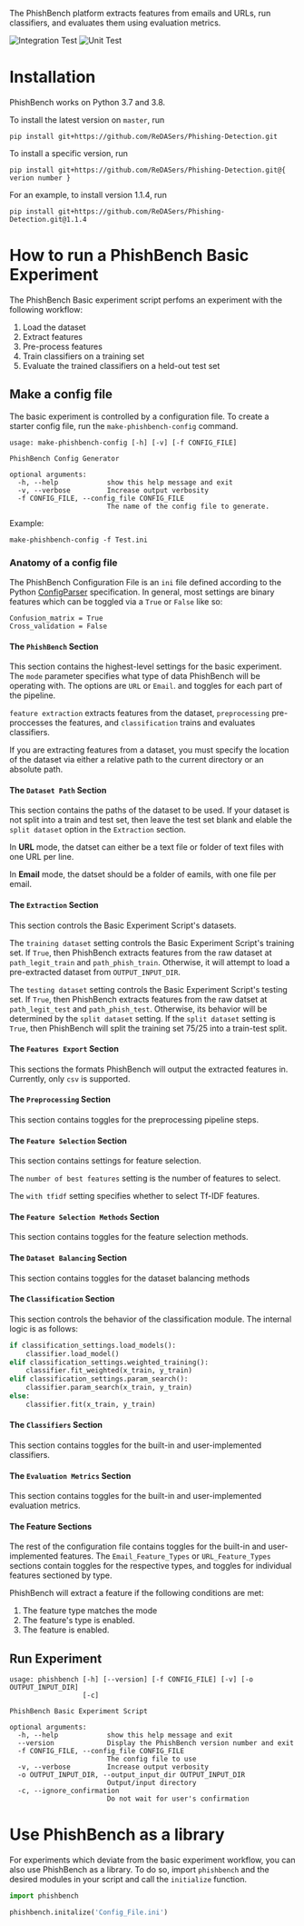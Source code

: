 The PhishBench platform extracts features from emails and URLs, run classifiers, and evaluates them using evaluation metrics.

![Integration Test](https://github.com/ReDASers/Phishing-Detection/workflows/Integration%20Test/badge.svg)
![Unit Test](https://github.com/ReDASers/Phishing-Detection/workflows/Unit%20Test/badge.svg)

# Installation

PhishBench works on Python 3.7 and 3.8.

To install the latest version on `master`, run

    pip install git+https://github.com/ReDASers/Phishing-Detection.git

To install a specific version, run 

    pip install git+https://github.com/ReDASers/Phishing-Detection.git@{ verion number }

For an example, to install version 1.1.4, run 

    pip install git+https://github.com/ReDASers/Phishing-Detection.git@1.1.4

# How to run a PhishBench Basic Experiment 

The PhishBench Basic experiment script perfoms an experiment with the following workflow:

1. Load the dataset
2. Extract features
3. Pre-process features
4. Train classifiers on a training set
5. Evaluate the trained classifiers on a held-out test set

## Make a config file

The basic experiment is controlled by a configuration file. To create a starter config file, run the `make-phishbench-config` command. 

```
usage: make-phishbench-config [-h] [-v] [-f CONFIG_FILE]

PhishBench Config Generator

optional arguments:
  -h, --help            show this help message and exit
  -v, --verbose         Increase output verbosity
  -f CONFIG_FILE, --config_file CONFIG_FILE
                        The name of the config file to generate.
```

Example:

```
make-phishbench-config -f Test.ini
```


### Anatomy of a config file

The PhishBench Configuration File is an `ini` file defined according to the Python [ConfigParser](https://docs.python.org/3/library/configparser.html) specification. In general, most settings are binary features which can be toggled via a `True` or `False` like so:

```
Confusion_matrix = True
Cross_validation = False
```

#### The `PhishBench` Section

This section contains the highest-level settings for the basic experiment. The `mode` parameter specifies what type of data PhishBench will be operating with. The options are `URL` or `Email`. and toggles for each part of the pipeline.

 `feature extraction` extracts features from the dataset, `preprocessing` pre-proccesses the features, and `classification` trains and evaluates classifiers. 

If you are extracting features from a dataset, you must specify the location of the dataset via either a relative path to the current directory or an absolute path. 

#### The `Dataset Path` Section
This section contains the paths of the dataset to be used. If your dataset is not split into a train and test set, then leave the test set blank and elable the `split dataset` option in the `Extraction` section. 

In **URL** mode, the datset can either be a text file or folder of text files with one URL per line.  

In **Email** mode, the datset should be a folder of eamils, with one file per email. 

#### The `Extraction` Section

This section controls the Basic Experiment Script's datasets.

The `training dataset` setting controls the Basic Experiment Script's training set. If `True`, then PhishBench extracts features from the raw dataset at `path_legit_train` and `path_phish_train`. Otherwise, it will attempt to load a pre-extracted dataset from `OUTPUT_INPUT_DIR`.

The `testing dataset` setting controls the Basic Experiment Script's testing set. If `True`, then PhishBench extracts features from the raw datset at `path_legit_test` and `path_phish_test`. Otherwise, its behavior will be determined by the `split dataset` setting. If the `split dataset` setting is `True`, then PhishBench will split the training set 75/25 into a train-test split. 

#### The `Features Export` Section

This sections the formats PhishBench will output the extracted features in. Currently, only `csv` is supported.

#### The `Preprocessing` Section

This section contains toggles for the preprocessing pipeline steps.

#### The `Feature Selection` Section

This section contains settings for feature selection. 

The `number of best features` setting is the number of features to select. 

The `with tfidf` setting specifies whether to select Tf-IDF features. 

#### The `Feature Selection Methods` Section

This section contains toggles for the feature selection methods.

#### The `Dataset Balancing` Section

This section contains toggles for the dataset balancing methods

#### The `Classification` Section

This section controls the behavior of the classification module. The internal logic is as follows: 

```python
if classification_settings.load_models():
    classifier.load_model()
elif classification_settings.weighted_training():
    classifier.fit_weighted(x_train, y_train)
elif classification_settings.param_search():
    classifier.param_search(x_train, y_train)
else:
    classifier.fit(x_train, y_train)
```

#### The `Classifiers` Section

This section contains toggles for the built-in and user-implemented classifiers.

#### The `Evaluation Metrics` Section

This section contains toggles for the built-in and user-implemented evaluation metrics.

#### The Feature Sections

The rest of the configuration file contains toggles for the built-in and user-implemented features. The `Email_Feature_Types` or `URL_Feature_Types` sections contain toggles for the respective types, and toggles for individual features sectioned by type. 

PhishBench will extract a feature if the following conditions are met: 

1. The feature type matches the mode
2. The feature's type is enabled. 
3. The feature is enabled. 

## Run Experiment
```
usage: phishbench [-h] [--version] [-f CONFIG_FILE] [-v] [-o OUTPUT_INPUT_DIR]
                  [-c]

PhishBench Basic Experiment Script

optional arguments:
  -h, --help            show this help message and exit
  --version             Display the PhishBench version number and exit
  -f CONFIG_FILE, --config_file CONFIG_FILE
                        The config file to use
  -v, --verbose         Increase output verbosity
  -o OUTPUT_INPUT_DIR, --output_input_dir OUTPUT_INPUT_DIR
                        Output/input directory
  -c, --ignore_confirmation
                        Do not wait for user's confirmation
```

# Use PhishBench as a library
For experiments which deviate from the basic experiment workflow, you can also use PhishBench as a library. To do so, import `phishbench` and the desired modules in your script and call the `initialize` function.

```python
import phishbench

phishbench.initalize('Config_File.ini')
```
